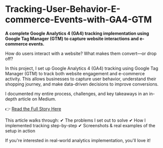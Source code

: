 # Tracking-User-Behavior-E-commerce-Events-with-GA4-GTM
**A complete Google Analytics 4 (GA4) tracking implementation using Google Tag Manager (GTM) to capture website interactions and e-commerce events.**

How do users interact with a website? What makes them convert—or drop off?

In this project, I set up Google Analytics 4 (GA4) tracking using Google Tag Manager (GTM) to track both website engagement and e-commerce activity. This allows businesses to capture user behavior, understand their shopping journey, and make data-driven decisions to improve conversions.

I documented my entire process, challenges, and key takeaways in an in-depth article on Medium.

👉 [Read the Full Story Here](https://medium.com/@abdulrahmanakintayo7/tracking-user-behavior-e-commerce-events-with-ga4-gtm-900d7c632ca7)

This article walks through:
✔ The problems I set out to solve
✔ How I implemented tracking step-by-step
✔ Screenshots & real examples of the setup in action

If you're interested in real-world analytics implementation, you'll love it!
